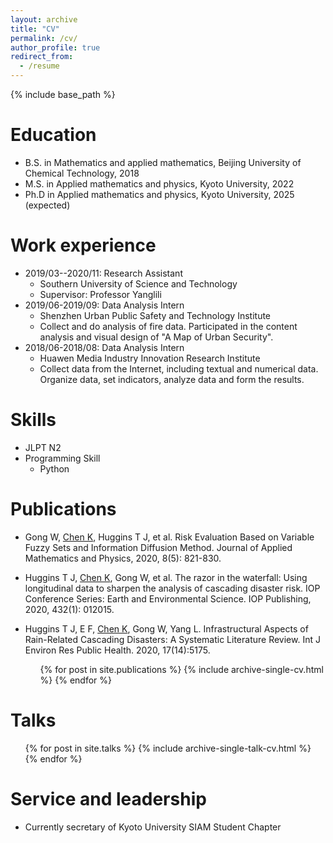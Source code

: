 ```yaml
---
layout: archive
title: "CV"
permalink: /cv/
author_profile: true
redirect_from:
  - /resume
---
```


{% include base_path %}

Education
======
* B.S. in Mathematics and applied mathematics, Beijing University of Chemical Technology, 2018
* M.S. in Applied mathematics and physics, Kyoto University, 2022
* Ph.D in Applied mathematics and physics, Kyoto University, 2025 (expected)

Work experience
======
* 2019/03--2020/11: Research Assistant
  * Southern University of Science and Technology
  * Supervisor: Professor Yanglili
* 2019/06-2019/09: Data Analysis Intern
  * Shenzhen Urban Public Safety and Technology Institute
  * Collect and do analysis of fire data. Participated in the content analysis and visual design of "A Map of Urban Security".
* 2018/06-2018/08: Data Analysis Intern
  * Huawen Media Industry Innovation Research Institute
  * Collect data from the Internet, including textual and numerical data. Organize data, set indicators, analyze data and form the results.

  
Skills
======
* JLPT N2
* Programming Skill
  * Python


Publications
======
* Gong W, <u>Chen K</u>, Huggins T J, et al. Risk Evaluation Based on Variable Fuzzy Sets and Information Diffusion Method. Journal of Applied Mathematics and Physics, 2020, 8(5): 821-830.
* Huggins T J, <u>Chen K</u>, Gong W, et al. The razor in the waterfall: Using longitudinal data to sharpen the analysis of cascading disaster risk. IOP Conference Series: Earth and Environmental Science. IOP Publishing, 2020, 432(1): 012015. 
* Huggins T J, E F, <u>Chen K</u>, Gong W, Yang L. Infrastructural Aspects of Rain-Related Cascading Disasters: A Systematic Literature Review. Int J Environ Res Public Health. 2020, 17(14):5175.


  <ul>{% for post in site.publications %}
    {% include archive-single-cv.html %}
  {% endfor %}</ul>
  
Talks
======
  <ul>{% for post in site.talks %}
    {% include archive-single-talk-cv.html %}
  {% endfor %}</ul>
  

Service and leadership
======
* Currently secretary of Kyoto University SIAM Student Chapter
